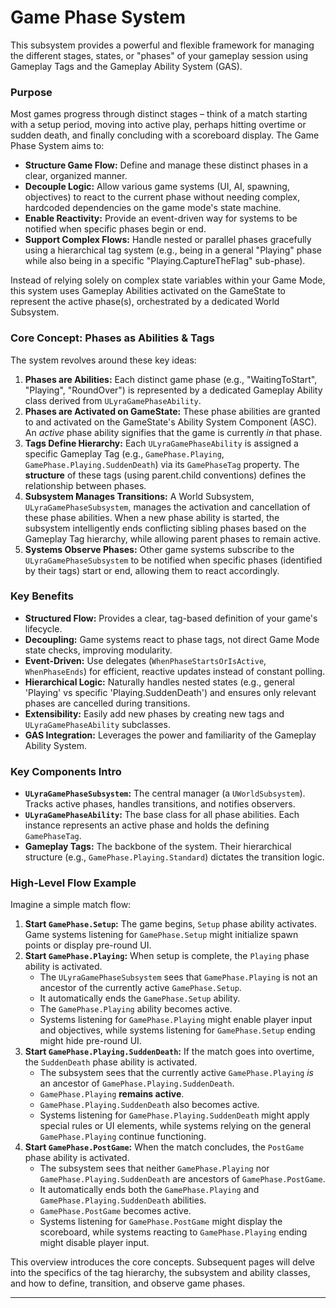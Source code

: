 # Game Phase System

This subsystem provides a powerful and flexible framework for managing the different stages, states, or "phases" of your gameplay session using Gameplay Tags and the Gameplay Ability System (GAS).

### Purpose

Most games progress through distinct stages – think of a match starting with a setup period, moving into active play, perhaps hitting overtime or sudden death, and finally concluding with a scoreboard display. The Game Phase System aims to:

* **Structure Game Flow:** Define and manage these distinct phases in a clear, organized manner.
* **Decouple Logic:** Allow various game systems (UI, AI, spawning, objectives) to react to the current phase without needing complex, hardcoded dependencies on the game mode's state machine.
* **Enable Reactivity:** Provide an event-driven way for systems to be notified when specific phases begin or end.
* **Support Complex Flows:** Handle nested or parallel phases gracefully using a hierarchical tag system (e.g., being in a general "Playing" phase while also being in a specific "Playing.CaptureTheFlag" sub-phase).

Instead of relying solely on complex state variables within your Game Mode, this system uses Gameplay Abilities activated on the GameState to represent the active phase(s), orchestrated by a dedicated World Subsystem.

### Core Concept: Phases as Abilities & Tags

The system revolves around these key ideas:

1. **Phases are Abilities:** Each distinct game phase (e.g., "WaitingToStart", "Playing", "RoundOver") is represented by a dedicated Gameplay Ability class derived from `ULyraGamePhaseAbility`.
2. **Phases are Activated on GameState:** These phase abilities are granted to and activated on the GameState's Ability System Component (ASC). An _active_ phase ability signifies that the game is currently _in_ that phase.
3. **Tags Define Hierarchy:** Each `ULyraGamePhaseAbility` is assigned a specific Gameplay Tag (e.g., `GamePhase.Playing`, `GamePhase.Playing.SuddenDeath`) via its `GamePhaseTag` property. The **structure** of these tags (using parent.child conventions) defines the relationship between phases.
4. **Subsystem Manages Transitions:** A World Subsystem, `ULyraGamePhaseSubsystem`, manages the activation and cancellation of these phase abilities. When a new phase ability is started, the subsystem intelligently ends conflicting sibling phases based on the Gameplay Tag hierarchy, while allowing parent phases to remain active.
5. **Systems Observe Phases:** Other game systems subscribe to the `ULyraGamePhaseSubsystem` to be notified when specific phases (identified by their tags) start or end, allowing them to react accordingly.

### Key Benefits

* **Structured Flow:** Provides a clear, tag-based definition of your game's lifecycle.
* **Decoupling:** Game systems react to phase tags, not direct Game Mode state checks, improving modularity.
* **Event-Driven:** Use delegates (`WhenPhaseStartsOrIsActive`, `WhenPhaseEnds`) for efficient, reactive updates instead of constant polling.
* **Hierarchical Logic:** Naturally handles nested states (e.g., general 'Playing' vs specific 'Playing.SuddenDeath') and ensures only relevant phases are cancelled during transitions.
* **Extensibility:** Easily add new phases by creating new tags and `ULyraGamePhaseAbility` subclasses.
* **GAS Integration:** Leverages the power and familiarity of the Gameplay Ability System.

### Key Components Intro

* **`ULyraGamePhaseSubsystem`:** The central manager (a `UWorldSubsystem`). Tracks active phases, handles transitions, and notifies observers.
* **`ULyraGamePhaseAbility`:** The base class for all phase abilities. Each instance represents an active phase and holds the defining `GamePhaseTag`.
* **Gameplay Tags:** The backbone of the system. Their hierarchical structure (e.g., `GamePhase.Playing.Standard`) dictates the transition logic.

### High-Level Flow Example

Imagine a simple match flow:

1. **Start `GamePhase.Setup`:** The game begins, `Setup` phase ability activates. Game systems listening for `GamePhase.Setup` might initialize spawn points or display pre-round UI.
2. **Start `GamePhase.Playing`:** When setup is complete, the `Playing` phase ability is activated.
   * The `ULyraGamePhaseSubsystem` sees that `GamePhase.Playing` is not an ancestor of the currently active `GamePhase.Setup`.
   * It automatically ends the `GamePhase.Setup` ability.
   * The `GamePhase.Playing` ability becomes active.
   * Systems listening for `GamePhase.Playing` might enable player input and objectives, while systems listening for `GamePhase.Setup` ending might hide pre-round UI.
3. **Start `GamePhase.Playing.SuddenDeath`:** If the match goes into overtime, the `SuddenDeath` phase ability is activated.
   * The subsystem sees that the currently active `GamePhase.Playing` _is_ an ancestor of `GamePhase.Playing.SuddenDeath`.
   * `GamePhase.Playing` **remains active**.
   * `GamePhase.Playing.SuddenDeath` also becomes active.
   * Systems listening for `GamePhase.Playing.SuddenDeath` might apply special rules or UI elements, while systems relying on the general `GamePhase.Playing` continue functioning.
4. **Start `GamePhase.PostGame`:** When the match concludes, the `PostGame` phase ability is activated.
   * The subsystem sees that neither `GamePhase.Playing` nor `GamePhase.Playing.SuddenDeath` are ancestors of `GamePhase.PostGame`.
   * It automatically ends both the `GamePhase.Playing` and `GamePhase.Playing.SuddenDeath` abilities.
   * `GamePhase.PostGame` becomes active.
   * Systems listening for `GamePhase.PostGame` might display the scoreboard, while systems reacting to `GamePhase.Playing` ending might disable player input.

This overview introduces the core concepts. Subsequent pages will delve into the specifics of the tag hierarchy, the subsystem and ability classes, and how to define, transition, and observe game phases.

***
